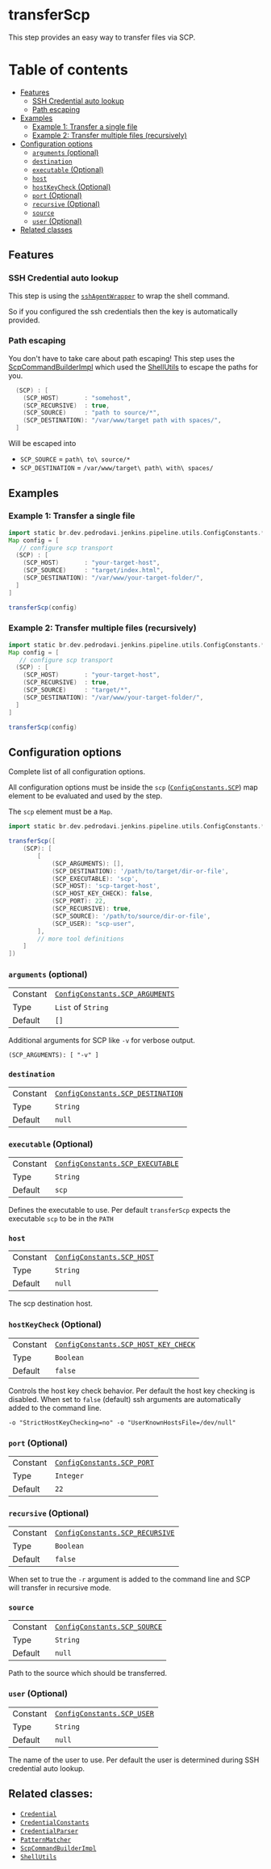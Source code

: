 # transferScp

This step provides an easy way to transfer files via SCP.


# Table of contents
* [Features](#features)
    * [SSH Credential auto lookup](#ssh-credential-auto-lookup)
    * [Path escaping](#path-escaping)
* [Examples](#examples)
  * [Example 1: Transfer a single file](#example-1-transfer-a-single-file)
  * [Example 2: Transfer multiple files (recursively)](#example-2-transfer-multiple-files-recursively)
* [Configuration options](#configuration-options)
    * [`arguments` (optional)](#arguments-optional)
    * [`destination`](#destination)
    * [`executable` (Optional)](#executable-optional)
    * [`host`](#host)
    * [`hostKeyCheck` (Optional)](#hostkeycheck-optional)
    * [`port` (Optional)](#port-optional)
    * [`recursive` (Optional)](#recursive-optional)
    * [`source`](#source)
    * [`user` (Optional)](#user-optional)
* [Related classes](#related-classes)

## Features
### SSH Credential auto lookup

This step is using the [`sshAgentWrapper`](sshAgentWrapper.md) to wrap
the shell command.

So if you configured the ssh credentials then the key is automatically
provided.

### Path escaping
You don't have to take care about path escaping! This step uses the  
[ScpCommandBuilderImpl](../src/io/wcm/devops/jenkins/pipeline/shell/ScpCommandBuilderImpl.groovy)
which used the
[ShellUtils](../src/io/wcm/devops/jenkins/pipeline/shell/ShellUtils.groovy)
to escape the paths for you.

```groovy
  (SCP) : [
    (SCP_HOST)       : "somehost",
    (SCP_RECURSIVE)  : true,
    (SCP_SOURCE)     : "path to source/*",
    (SCP_DESTINATION): "/var/www/target path with spaces/",
  ]
```

Will be escaped into
* `SCP_SOURCE` = `path\ to\ source/*`
* `SCP_DESTINATION` = `/var/www/target\ path\ with\ spaces/`

## Examples

### Example 1: Transfer a single file
```groovy
import static br.dev.pedrodavi.jenkins.pipeline.utils.ConfigConstants.*
Map config = [
   // configure scp transport
  (SCP) : [
    (SCP_HOST)       : "your-target-host",
    (SCP_SOURCE)     : "target/index.html",
    (SCP_DESTINATION): "/var/www/your-target-folder/",
  ]
]

transferScp(config)
```

### Example 2: Transfer multiple files (recursively)
```groovy
import static br.dev.pedrodavi.jenkins.pipeline.utils.ConfigConstants.*
Map config = [
   // configure scp transport
  (SCP) : [
    (SCP_HOST)       : "your-target-host",
    (SCP_RECURSIVE)  : true,
    (SCP_SOURCE)     : "target/*",
    (SCP_DESTINATION): "/var/www/your-target-folder/",
  ]
]

transferScp(config)
```

## Configuration options

Complete list of all configuration options.

All configuration options must be inside the `scp` ([`ConfigConstants.SCP`](../src/io/wcm/devops/jenkins/pipeline/utils/ConfigConstants.groovy)) map element to be
evaluated and used by the step.

The `scp` element must be a `Map`.
```groovy
import static br.dev.pedrodavi.jenkins.pipeline.utils.ConfigConstants.*

transferScp([
    (SCP): [
        [ 
            (SCP_ARGUMENTS): [],
            (SCP_DESTINATION): '/path/to/target/dir-or-file',
            (SCP_EXECUTABLE): 'scp', 
            (SCP_HOST): 'scp-target-host', 
            (SCP_HOST_KEY_CHECK): false,
            (SCP_PORT): 22,
            (SCP_RECURSIVE): true,
            (SCP_SOURCE): '/path/to/source/dir-or-file',
            (SCP_USER): "scp-user", 
        ],
        // more tool definitions
    ]
])
```

### `arguments` (optional)
|||
|---|---|
|Constant|[`ConfigConstants.SCP_ARGUMENTS`](../src/io/wcm/devops/jenkins/pipeline/utils/ConfigConstants.groovy)|
|Type|`List` of `String`|
|Default|`[]`|

Additional arguments for SCP like `-v` for verbose output.

`(SCP_ARGUMENTS): [ "-v" ]`

### `destination`
|||
|---|---|
|Constant|[`ConfigConstants.SCP_DESTINATION`](../src/io/wcm/devops/jenkins/pipeline/utils/ConfigConstants.groovy)|
|Type|`String`|
|Default|`null`|

### `executable` (Optional)
|||
|---|---|
|Constant|[`ConfigConstants.SCP_EXECUTABLE`](../src/io/wcm/devops/jenkins/pipeline/utils/ConfigConstants.groovy)|
|Type|`String`|
|Default|`scp`|

Defines the executable to use. Per default `transferScp` expects the executable `scp` to be in the `PATH`

### `host`
|||
|---|---|
|Constant|[`ConfigConstants.SCP_HOST`](../src/io/wcm/devops/jenkins/pipeline/utils/ConfigConstants.groovy)|
|Type|`String`|
|Default|`null`|

The scp destination host.

### `hostKeyCheck` (Optional)
|||
|---|---|
|Constant|[`ConfigConstants.SCP_HOST_KEY_CHECK`](../src/io/wcm/devops/jenkins/pipeline/utils/ConfigConstants.groovy)|
|Type|`Boolean`|
|Default|`false`

Controls the host key check behavior. Per default the host key checking is disabled.
When set to `false` (default) ssh arguments are automatically added to the command line.

`-o "StrictHostKeyChecking=no" -o "UserKnownHostsFile=/dev/null"`

### `port` (Optional)
|||
|---|---|
|Constant|[`ConfigConstants.SCP_PORT`](../src/io/wcm/devops/jenkins/pipeline/utils/ConfigConstants.groovy)|
|Type|`Integer`|
|Default|`22`|

### `recursive` (Optional)
|||
|---|---|
|Constant|[`ConfigConstants.SCP_RECURSIVE`](../src/io/wcm/devops/jenkins/pipeline/utils/ConfigConstants.groovy)|
|Type|`Boolean`|
|Default|`false`|

When set to true the `-r` argument is added to the command line and SCP will transfer in recursive mode.

### `source`
|||
|---|---|
|Constant|[`ConfigConstants.SCP_SOURCE`](../src/io/wcm/devops/jenkins/pipeline/utils/ConfigConstants.groovy)|
|Type|`String`|
|Default|`null`|

Path to the source which should be transferred.

### `user` (Optional)
|||
|---|---|
|Constant|[`ConfigConstants.SCP_USER`](../src/io/wcm/devops/jenkins/pipeline/utils/ConfigConstants.groovy)|
|Type|`String`|
|Default|`null`|

The name of the user to use. Per default the user is determined during SSH credential auto lookup.

## Related classes:
* [`Credential`](../src/io/wcm/devops/jenkins/pipeline/credentials/Credential.groovy)
* [`CredentialConstants`](../src/io/wcm/devops/jenkins/pipeline/credentials/CredentialConstants.groovy)
* [`CredentialParser`](../src/io/wcm/devops/jenkins/pipeline/credentials/CredentialParser.groovy)
* [`PatternMatcher`](../src/io/wcm/devops/jenkins/pipeline/utils/PatternMatcher.groovy)
* [`ScpCommandBuilderImpl`](../src/io/wcm/devops/jenkins/pipeline/shell/ScpCommandBuilderImpl.groovy)
* [`ShellUtils`](../src/io/wcm/devops/jenkins/pipeline/shell/ShellUtils.groovy)
